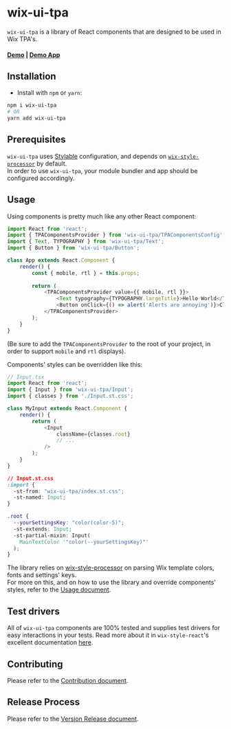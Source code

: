 # wix-ui-tpa

`wix-ui-tpa` is a library of React components that are designed to be used in Wix TPA's.

#### [Demo](https://bo.wix.com/pages/wix-ui-tpa) | [Demo App](https://github.com/wix/wix-ui-tpa-example)
  
## Installation
* Install with `npm` or `yarn`:
```sh
npm i wix-ui-tpa
# OR
yarn add wix-ui-tpa
```
 
## Prerequisites
`wix-ui-tpa` uses [Stylable](https://stylable.io/) configuration, and depends on 
[`wix-style-processor`](https://github.com/wix/wix-style-processor) by default.     
In order to use `wix-ui-tpa`, your module bundler and app should be configured accordingly.

## Usage
Using components is pretty much like any other React component:
```typescript jsx
import React from 'react';
import { TPAComponentsProvider } from 'wix-ui-tpa/TPAComponentsConfig';
import { Text, TYPOGRAPHY } from 'wix-ui-tpa/Text';
import { Button } from 'wix-ui-tpa/Button';

class App extends React.Component {
    render() {
        const { mobile, rtl } = this.props;
        
        return (
            <TPAComponentsProvider value={{ mobile, rtl }}>
                <Text typography={TYPOGRAPHY.largeTitle}>Hello World</Text>
                <Button onClick={() => alert('Alerts are annoying')}>Click me</Button>
            </TPAComponentsProvider>  
        );   
    }
}
```
(Be sure to add the `TPAComponentsProvider` to the root of your project, in order to support
`mobile` and `rtl` displays).
 
Components' styles can be overridden like this:
```typescript jsx
// Input.tsx 
import React from 'react';
import { Input } from 'wix-ui-tpa/Input';
import { classes } from './Input.st.css';

class MyInput extends React.Component {
    render() {
        return (
            <Input
                className={classes.root} 
                // ...
            />
        );
    }
}

```
```css
// Input.st.css 
:import {
  -st-from: "wix-ui-tpa/index.st.css";
  -st-named: Input;
}

.root {
  --yourSettingsKey: "color(color-5)";
  -st-extends: Input;
  -st-partial-mixin: Input(
    MainTextColor '"color(--yourSettingsKey)"'
  );
}
```
The library relies on [wix-style-processor](https://github.com/wix/wix-style-processor) 
on parsing Wix template colors, fonts and settings' keys.  
For more on this, and on how to use the library and override components' styles, 
refer to the [Usage document](./docs/USAGE.md).

## Test drivers
All of `wix-ui-tpa` components are 100% tested and supplies test drivers for easy 
interactions in your tests. Read more about it in `wix-style-react`'s excellent 
documentation [here](https://github.com/wix/wix-style-react/blob/master/docs/usage/COMPONENTS_DRIVERS.md).

## Contributing
Please refer to the [Contribution document](./docs/CONTRIBUTION.md).

## Release Process
Please refer to the [Version Release document](./docs/internal/VERSION_RELEASE.md).
